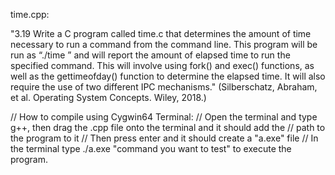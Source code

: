 time.cpp:

"3.19 Write a C program called time.c that determines the amount of time necessary to run a command from the command line.
This program will be run as “./time <command>” and will report the amount of elapsed time to run the specified command.
This will involve using fork() and exec() functions, as well as the gettimeofday() function to determine the elapsed time. 
It will also require the use of two different IPC mechanisms." (Silberschatz, Abraham, et al. Operating System Concepts. Wiley, 2018.)


// How to compile using Cygwin64 Terminal: 
// Open the terminal and type g++, then drag the .cpp file onto the terminal and it should add the
// path to the program to it
// Then press enter and it should create a "a.exe" file
// In the terminal type ./a.exe "command you want to test" to execute the program.





